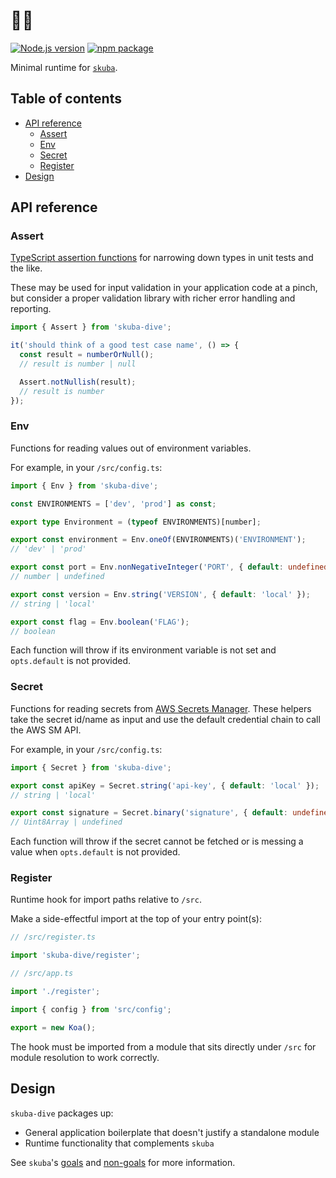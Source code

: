 # 🤿🌊

[![Node.js version](https://img.shields.io/badge/node-%3E%3D%2014.18-brightgreen)](https://nodejs.org/en/)
[![npm package](https://img.shields.io/npm/v/skuba-dive)](https://www.npmjs.com/package/skuba-dive)

Minimal runtime for [`skuba`](https://github.com/seek-oss/skuba).

## Table of contents

- [API reference](#api-reference)
  - [Assert](#assert)
  - [Env](#env)
  - [Secret](#secret)
  - [Register](#register)
- [Design](#design)

## API reference

### Assert

[TypeScript assertion functions] for narrowing down types in unit tests and the like.

These may be used for input validation in your application code at a pinch,
but consider a proper validation library with richer error handling and reporting.

[typescript assertion functions]: https://www.typescriptlang.org/docs/handbook/release-notes/typescript-3-7.html#assertion-functions

```typescript
import { Assert } from 'skuba-dive';

it('should think of a good test case name', () => {
  const result = numberOrNull();
  // result is number | null

  Assert.notNullish(result);
  // result is number
});
```

### Env

Functions for reading values out of environment variables.

For example, in your `/src/config.ts`:

```typescript
import { Env } from 'skuba-dive';

const ENVIRONMENTS = ['dev', 'prod'] as const;

export type Environment = (typeof ENVIRONMENTS)[number];

export const environment = Env.oneOf(ENVIRONMENTS)('ENVIRONMENT');
// 'dev' | 'prod'

export const port = Env.nonNegativeInteger('PORT', { default: undefined });
// number | undefined

export const version = Env.string('VERSION', { default: 'local' });
// string | 'local'

export const flag = Env.boolean('FLAG');
// boolean
```

Each function will throw if its environment variable is not set and `opts.default` is not provided.

### Secret

Functions for reading secrets from [AWS Secrets Manager](https://docs.aws.amazon.com/secretsmanager/latest/userguide/intro.html).
These helpers take the secret id/name as input and use the default credential chain to call the AWS SM API.

For example, in your `/src/config.ts`:

```typescript
import { Secret } from 'skuba-dive';

export const apiKey = Secret.string('api-key', { default: 'local' });
// string | 'local'

export const signature = Secret.binary('signature', { default: undefined });
// Uint8Array | undefined
```

Each function will throw if the secret cannot be fetched or is messing a value when `opts.default` is not provided.

### Register

Runtime hook for import paths relative to `/src`.

Make a side-effectful import at the top of your entry point(s):

```typescript
// /src/register.ts

import 'skuba-dive/register';
```

```typescript
// /src/app.ts

import './register';

import { config } from 'src/config';

export = new Koa();
```

The hook must be imported from a module that sits directly under `/src` for module resolution to work correctly.

## Design

`skuba-dive` packages up:

- General application boilerplate that doesn't justify a standalone module
- Runtime functionality that complements `skuba`

See `skuba`'s [goals] and [non-goals] for more information.

[goals]: https://seek-oss.github.io/skuba/docs/about.html#goals
[non-goals]: https://seek-oss.github.io/skuba/docs/about.html#non-goals
